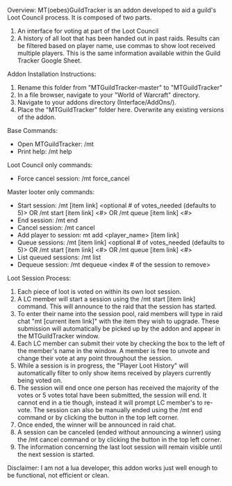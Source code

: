 Overview: 
MT(oebes)GuildTracker is an addon developed to aid a guild's Loot Council process. It is composed of two parts.
1. An interface for voting at part of the Loot Council 
2. A history of all loot that has been handed out in past raids.  Results can be filtered based on player name, use commas to show loot received multiple players. This is the same information available within the Guild Tracker Google Sheet.

Addon Installation Instructions:
1. Rename this folder from "MTGuildTracker-master" to "MTGuildTracker"
1. In a file browser, navigate to your "World of Warcraft" directory.
2. Navigate to your addons directory (Interface/AddOns/).
3. Place the "MTGuildTracker" folder here. Overwrite any existing versions of the addon.

Base Commands:
* Open MTGuildTracker:	/mt
* Print help:  		  /mt help

Loot Council only commands:
* Force cancel session:    /mt force_cancel

Master looter only commands:
* Start session:   	/mt [item link] <optional # of votes_needed (defaults to 5)> OR /mt start [item link] <#> OR /mt queue [item link] <#>
* End session:   	    	/mt end
* Cancel session:     	/mt cancel
* Add player to session: mt add <player_name> [item link]
* Queue sessions:       /mt [item link] <optional # of votes_needed (defaults to 5)> OR /mt start [item link] <#> OR /mt queue [item link] <#>
* List queued sessions: /mt list
* Dequeue session:      /mt dequeue <index # of the session to remove>

Loot Session Process:
1. Each piece of loot is voted on within its own loot session.
2. A LC member will start a session using the /mt start [item link] command. This will announce to the raid that the session has started.
3. To enter their name into the session pool, raid members will type in raid chat "mt [current item link]" with the item they wish to upgrade. These submission will automatically be picked up by the addon and appear in the MTGuildTracker window. 
4. Each LC member can submit their vote by checking the box to the left of the member's name in the window. A member is free to unvote and change their vote at any point throughout the session.
5. While a session is in progress, the "Player Loot History" will automatically filter to only show items received by players currently being voted on.
5. The session will end once one person has received the majority of the votes or 5 votes total have been submitted, the session will end. It cannot end in a tie though, instead it will prompt LC member's to re-vote.  The session can also be manually ended using the /mt end command or by clicking the button in the top left corner.
6. Once ended, the winner will be announced in raid chat.
7. A session can be canceled (ended without announcing a winner) using the /mt cancel command or by clicking the button in the top left corner.
8. The information concerning the last loot session will remain visible until the next session is started.

Disclaimer: I am not a lua developer, this addon works just well enough to be functional, not efficient or clean. 
